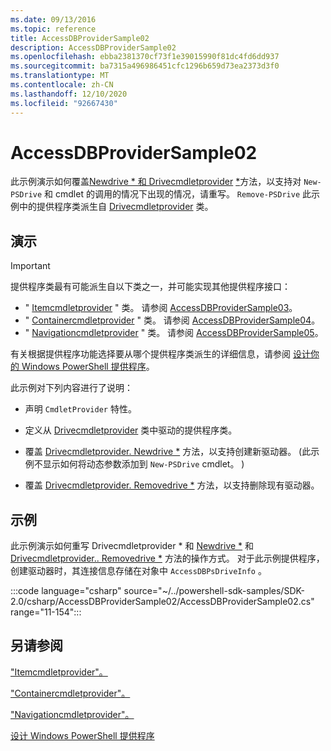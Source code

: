 ```yaml
---
ms.date: 09/13/2016
ms.topic: reference
title: AccessDBProviderSample02
description: AccessDBProviderSample02
ms.openlocfilehash: ebba2381370cf73f1e39015990f81dc4fd6dd937
ms.sourcegitcommit: ba7315a496986451cfc1296b659d73ea2373d3f0
ms.translationtype: MT
ms.contentlocale: zh-CN
ms.lasthandoff: 12/10/2020
ms.locfileid: "92667430"
---
```

# <a name="accessdbprovidersample02"></a>AccessDBProviderSample02

此示例演示如何覆盖[Newdrive * 和 Drivecmdletprovider](/dotnet/api/System.Management.Automation.Provider.DriveCmdletProvider.NewDrive) [*](/dotnet/api/System.Management.Automation.Provider.DriveCmdletProvider.RemoveDrive)方法，以支持对 `New-PSDrive` 和 cmdlet 的调用的情况下出现的情况，请重写。 `Remove-PSDrive` 此示例中的提供程序类派生自 [Drivecmdletprovider](/dotnet/api/System.Management.Automation.Provider.DriveCmdletProvider) 类。

## <a name="demonstrates"></a>演示

> [!IMPORTANT]
> 提供程序类最有可能派生自以下类之一，并可能实现其他提供程序接口：
>
> - " [Itemcmdletprovider](/dotnet/api/System.Management.Automation.Provider.ItemCmdletProvider) " 类。 请参阅 [AccessDBProviderSample03](./accessdbprovidersample03.md)。
> - " [Containercmdletprovider](/dotnet/api/System.Management.Automation.Provider.ContainerCmdletProvider) " 类。 请参阅 [AccessDBProviderSample04](./accessdbprovidersample04.md)。
> - " [Navigationcmdletprovider](/dotnet/api/System.Management.Automation.Provider.NavigationCmdletProvider) " 类。 请参阅 [AccessDBProviderSample05](./accessdbprovidersample05.md)。
>
> 有关根据提供程序功能选择要从哪个提供程序类派生的详细信息，请参阅 [设计你的 Windows PowerShell 提供程序](./provider-types.md)。

此示例对下列内容进行了说明：

- 声明 `CmdletProvider` 特性。

- 定义从 [Drivecmdletprovider](/dotnet/api/System.Management.Automation.Provider.DriveCmdletProvider) 类中驱动的提供程序类。

- 覆盖 [Drivecmdletprovider. Newdrive *](/dotnet/api/System.Management.Automation.Provider.DriveCmdletProvider.NewDrive) 方法，以支持创建新驱动器。  (此示例不显示如何将动态参数添加到 `New-PSDrive` cmdlet。 ) 

- 覆盖 [Drivecmdletprovider. Removedrive *](/dotnet/api/System.Management.Automation.Provider.DriveCmdletProvider.RemoveDrive) 方法，以支持删除现有驱动器。

## <a name="example"></a>示例

此示例演示如何重写 Drivecmdletprovider * 和 [Newdrive *](/dotnet/api/System.Management.Automation.Provider.DriveCmdletProvider.NewDrive) 和 [Drivecmdletprovider.. Removedrive *](/dotnet/api/System.Management.Automation.Provider.DriveCmdletProvider.RemoveDrive) 方法的操作方式。 对于此示例提供程序，创建驱动器时，其连接信息存储在对象中 `AccessDBPsDriveInfo` 。

:::code language="csharp" source="~/../powershell-sdk-samples/SDK-2.0/csharp/AccessDBProviderSample02/AccessDBProviderSample02.cs" range="11-154":::

## <a name="see-also"></a>另请参阅

["Itemcmdletprovider"。](/dotnet/api/System.Management.Automation.Provider.ItemCmdletProvider)

["Containercmdletprovider"。](/dotnet/api/System.Management.Automation.Provider.ContainerCmdletProvider)

["Navigationcmdletprovider"。](/dotnet/api/System.Management.Automation.Provider.NavigationCmdletProvider)

[设计 Windows PowerShell 提供程序](./provider-types.md)

